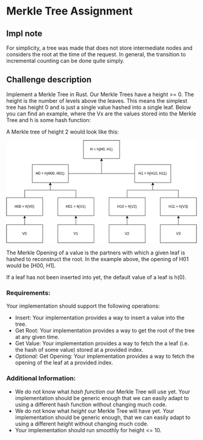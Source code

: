 # Merkle Tree Assignment

## Impl note
For simplicity, a tree was made that does not store intermediate nodes and considers the root at the time of the request. In general, the transition to incremental counting can be done quite simply.

## Challenge description
Implement a Merkle Tree in Rust. Our Merkle Trees have a height >= 0. The height is the number of levels above the leaves. This means the simplest tree has height 0 and is just a single value hashed into a single leaf. Below you can find an example, where the Vx are the values stored into the Merkle Tree and h is some hash function:

A Merkle tree of height 2 would look like this:

![Height = 2](.image/mt_h2_a1.png)

The Merkle Opening of a value is the partners with which a given leaf is hashed to reconstruct the root. In the example above, the opening of H01 would be [H00, H1].

If a leaf has not been inserted into yet, the default value of a leaf is h(0).

### Requirements:

Your implementation should support the following operations: 

- Insert: Your implementation provides a way to insert a value into the tree. 
- Get Root: Your implementation provides a way to get the root of the tree at any given time.
- Get Value: Your implementation provides a way to fetch the a leaf (i.e. the hash of some value) stored at a provided index.
- *Optional:* Get Opening: Your implementation provides a way to fetch the opening of the leaf at a provided index.

### Additional Information:
- We do not know what *hash function* our Merkle Tree will use yet. Your implementation should be generic enough that we can easily adapt to using a different hash function without changing much code.
- We do not know what *height* our Merkle Tree will have yet. Your implementation should be generic enough, that we can easily adapt to using a different height without changing much code.
- Your implementation should run smoothly for height <= 10.
